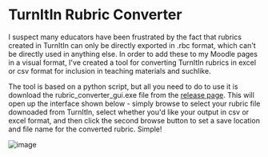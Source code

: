 # TurnItIn Rubric Converter

I suspect many educators have been frustrated by the fact that rubrics created in TurnItIn can only be directly exported in .rbc format, which can't be directly used in anything else. In order to add these to my Moodle pages in a visual format, I've created a tool for converting TurnItIn rubrics in excel or csv format for inclusion in teaching materials and suchlike.

The tool is based on a python script, but all you need to do to use it is download the rubric_converter_gui.exe file from the <a href="https://github.com/amdgeo/turnitin_rubric_converter/releases/tag/v2023.0">release page</a>. This will open up the interface shown below - simply browse to select your rubric file downoaded from TurnItIn, select whether you'd like your output in csv or excel format, and then click the second browse button to set a save location and file name for the converted rubric. Simple!

![image](https://github.com/amdgeo/turnitin_rubric_converter/assets/47116351/ea39b0d4-c00a-4676-97d2-3b434879159e)

